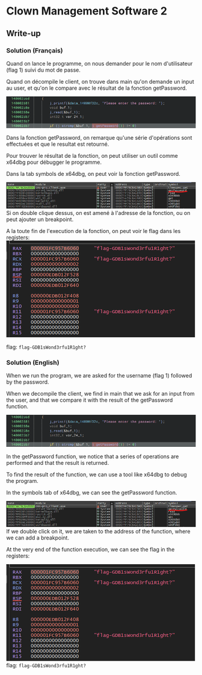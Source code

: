 # Clown Management Software 2
## Write-up
### Solution (Français)
Quand on lance le programme, on nous demander pour le nom d'utilisateur (flag 1) suivi du mot de passe.

Quand on décompile le client, on trouve dans main qu'on demande un input au user, et qu'on le compare avec le résultat de la fonction getPassword.

![GetPassword](image.png)

Dans la fonction getPassword, on remarque qu'une série d'opérations sont effectuées et que le resultat est retourné.

Pour trouver le résultat de la fonction, on peut utiliser un outil comme x64dbg pour débugger le programme.

Dans la tab symbols de x64dbg, on peut voir la fonction getPassword.

![symbols](image-1.png)
Si on double clique dessus, on est amené à l'adresse de la fonction, ou on peut ajouter un breakpoint.

A la toute fin de l'execution de la fonction, on peut voir le flag dans les registers:
![flag](image-2.png)

flag: `flag-GDB1sWond3rfu1R1ght?`
### Solution (English)
When we run the program, we are asked for the username (flag 1) followed by the password.

When we decompile the client, we find in main that we ask for an input from the user, and that we compare it with the result of the getPassword function.

![GetPassword](image.png)

In the getPassword function, we notice that a series of operations are performed and that the result is returned.

To find the result of the function, we can use a tool like x64dbg to debug the program.

In the symbols tab of x64dbg, we can see the getPassword function.

![symbols](image-1.png)
If we double click on it, we are taken to the address of the function, where we can add a breakpoint.

At the very end of the function execution, we can see the flag in the registers:

![flag](image-2.png)
flag: `flag-GDB1sWond3rfu1R1ght?`